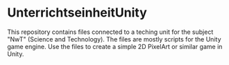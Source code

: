 # UnterrichtseinheitUnity
This repository contains files connected to a teching unit for the subject "NwT" (Science and Technology). The files are mostly scripts for the Unity game engine.
Use the files to create a simple 2D PixelArt or similar game in Unity.
